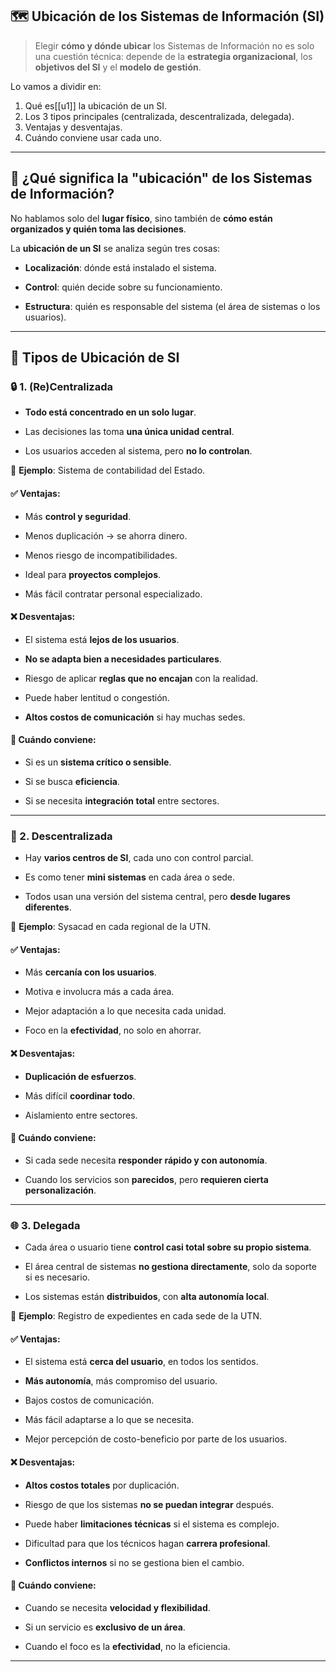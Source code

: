 ## 🗺️ Ubicación de los Sistemas de Información (SI)

> Elegir **cómo y dónde ubicar** los Sistemas de Información no es solo una cuestión técnica: depende de la **estrategia organizacional**, los **objetivos del SI** y el **modelo de gestión**.


Lo vamos a dividir en:

1. Qué es[[u1]] la ubicación de un SI.    
2. Los 3 tipos principales (centralizada, descentralizada, delegada).
3. Ventajas y desventajas.
4. Cuándo conviene usar cada uno.

---

## 📍 ¿Qué significa la "ubicación" de los Sistemas de Información?

No hablamos solo del **lugar físico**, sino también de **cómo están organizados y quién toma las decisiones**.

La **ubicación de un SI** se analiza según tres cosas:

- **Localización**: dónde está instalado el sistema.
    
- **Control**: quién decide sobre su funcionamiento.
    
- **Estructura**: quién es responsable del sistema (el área de sistemas o los usuarios).
    

---

## 🧭 Tipos de Ubicación de SI

### 🔒 1. (Re)Centralizada

- **Todo está concentrado en un solo lugar**.
    
- Las decisiones las toma **una única unidad central**.
    
- Los usuarios acceden al sistema, pero **no lo controlan**.
    

📌 **Ejemplo**: Sistema de contabilidad del Estado.

#### ✅ Ventajas:

- Más **control y seguridad**.
    
- Menos duplicación → se ahorra dinero.
    
- Menos riesgo de incompatibilidades.
    
- Ideal para **proyectos complejos**.
    
- Más fácil contratar personal especializado.
    

#### ❌ Desventajas:

- El sistema está **lejos de los usuarios**.
    
- **No se adapta bien a necesidades particulares**.
    
- Riesgo de aplicar **reglas que no encajan** con la realidad.
    
- Puede haber lentitud o congestión.
    
- **Altos costos de comunicación** si hay muchas sedes.
    

#### 🧠 Cuándo conviene:

- Si es un **sistema crítico o sensible**.
    
- Si se busca **eficiencia**.
    
- Si se necesita **integración total** entre sectores.
    

---

### 🧩 2. Descentralizada

- Hay **varios centros de SI**, cada uno con control parcial.
    
- Es como tener **mini sistemas** en cada área o sede.
    
- Todos usan una versión del sistema central, pero **desde lugares diferentes**.
    

📌 **Ejemplo**: Sysacad en cada regional de la UTN.

#### ✅ Ventajas:

- Más **cercanía con los usuarios**.
    
- Motiva e involucra más a cada área.
    
- Mejor adaptación a lo que necesita cada unidad.
    
- Foco en la **efectividad**, no solo en ahorrar.
    

#### ❌ Desventajas:

- **Duplicación de esfuerzos**.
    
- Más difícil **coordinar todo**.
    
- Aislamiento entre sectores.
    

#### 🧠 Cuándo conviene:

- Si cada sede necesita **responder rápido y con autonomía**.
    
- Cuando los servicios son **parecidos**, pero **requieren cierta personalización**.
    

---

### 🌐 3. Delegada

- Cada área o usuario tiene **control casi total sobre su propio sistema**.
    
- El área central de sistemas **no gestiona directamente**, solo da soporte si es necesario.
    
- Los sistemas están **distribuidos**, con **alta autonomía local**.
    

📌 **Ejemplo**: Registro de expedientes en cada sede de la UTN.

#### ✅ Ventajas:

- El sistema está **cerca del usuario**, en todos los sentidos.
    
- **Más autonomía**, más compromiso del usuario.
    
- Bajos costos de comunicación.
    
- Más fácil adaptarse a lo que se necesita.
    
- Mejor percepción de costo-beneficio por parte de los usuarios.
    

#### ❌ Desventajas:

- **Altos costos totales** por duplicación.
    
- Riesgo de que los sistemas **no se puedan integrar** después.
    
- Puede haber **limitaciones técnicas** si el sistema es complejo.
    
- Dificultad para que los técnicos hagan **carrera profesional**.
    
- **Conflictos internos** si no se gestiona bien el cambio.
    

#### 🧠 Cuándo conviene:

- Cuando se necesita **velocidad y flexibilidad**.
    
- Si un servicio es **exclusivo de un área**.
    
- Cuando el foco es la **efectividad**, no la eficiencia.
    

---
